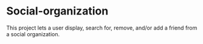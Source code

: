 # Social-organization 
This project lets a user display, search for, remove, and/or add a friend from a social organization. 
